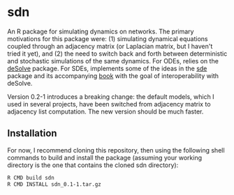 # sdn

An R package for simulating dynamics on networks. The primary motivations for this package were: (1) simulating dynamical equations coupled through an adjacency matrix (or Laplacian matrix, but I haven't tried it yet), and (2) the need to switch back and forth between deterministic and stochastic simulations of the same dynamics. For ODEs, relies on the [deSolve](https://cran.r-project.org/package=deSolve) package. For SDEs, implements some of the ideas in the [sde](https://cran.r-project.org/package=sde) package and its accompanying [book](https://link.springer.com/book/10.1007/978-0-387-75839-8) with the goal of interoperability with deSolve. 

Version 0.2-1 introduces a breaking change: the default models, which I used in several projects, have been switched from adjacency matrix to adjacency list computation. The new version should be much faster. 

## Installation

For now, I recommend cloning this repository, then using the following shell commands to build and install the package (assuming your working directory is the one that contains the cloned sdn directory):

```sh
R CMD build sdn
R CMD INSTALL sdn_0.1-1.tar.gz
```

